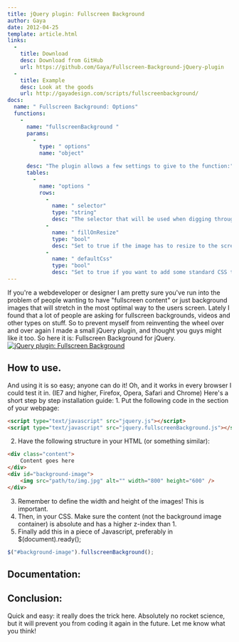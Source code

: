 ```yaml
---
title: jQuery plugin: Fullscreen Background
author: Gaya
date: 2012-04-25
template: article.html
links:
  -
    title: Download
    desc: Download from GitHub
    url: https://github.com/Gaya/Fullscreen-Background-jQuery-plugin
  -
    title: Example
    desc: Look at the goods
    url: http://gayadesign.com/scripts/fullscreenbackground/
docs:
  name: " Fullscreen Background: Options"
  functions:
    -
      name: "fullscreenBackground "
      params:
        -
          type: " options"
          name: "object"

      desc: "The plugin allows a few settings to give to the function:"
      tables:
        -
          name: "options "
          rows:
            -
              name: " selector"
              type: "string"
              desc: "The selector that will be used when digging through the element you’re calling the function on. Default: "img""
            -
              name: " fillOnResize"
              type: "bool"
              desc: "Set to true if the image has to resize to the screen if the screensize changes. I think most will leave this set to true. Default: true"
            -
              name: " defaultCss"
              type: "bool"
              desc: "Set to true if you want to add some standard CSS to the elements. If you are experiencing problems you can set this to false and do the CSS in your own stylesheet. Default: true"
---
```

If you're a webdeveloper or designer I am pretty sure you've run into the problem of people wanting to have "fullscreen content" or just background images that will stretch in the most optimal way to the users screen. Lately I found that a lot of people are asking for fullscreen backgrounds, videos and other types on stuff. So to prevent myself from reinventing the wheel over and over again I made a small jQuery plugin, and thought you guys might like it too. So here it is: Fullscreen Background for jQuery. [![jQuery plugin: Fullscreen Background](/articles/fullscreengdpost.jpg "jQuery plugin: Fullscreen Background")](http://www.gayadesign.com/diy/jquery-plugin-fullscreen-background/)<span id="more-845"></span>

How to use.
-----------

 And using it is so easy; anyone can do it! Oh, and it works in every browser I could test it in. (IE7 and higher, Firefox, Opera, Safari and Chrome) Here's a short step by step installation guide: 1. Put the following code in the  section of your webpage: 
```html
<script type="text/javascript" src="jquery.js"></script>
<script type="text/javascript" src="jquery.fullscreenBackground.js"></script>
```

2. Have the following structure in your HTML (or something similar): 
```html
<div class="content">
    Content goes here
</div>
<div id="background-image">
    <img src="path/to/img.jpg" alt="" width="800" height="600" />
</div>
```

3. Remember to define the width and height of the images! This is important.
4. Then, in your CSS. Make sure the content (not the background image container) is absolute and has a higher z-index than 1.
5. Finally add this in a piece of Javascript, preferably in <span class="code"><span class="code">$(document).ready(); </span></span> 
```javascript
$("#background-image").fullscreenBackground();
```


Documentation:
--------------

  Conclusion:
-----------

 Quick and easy: it really does the trick here. Absolutely no rocket science, but it will prevent you from coding it again in the future. Let me know what you think!